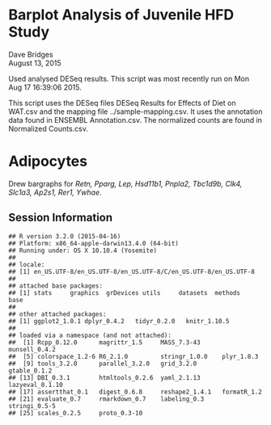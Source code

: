 # Barplot Analysis of Juvenile HFD Study
Dave Bridges  
August 13, 2015  




Used analysed DESeq results.  This script was most recently run on Mon Aug 17 16:39:06 2015.



This script uses the DESeq files DESeq Results for Effects of Diet on WAT.csv and the mapping file ../sample-mapping.csv.  It uses the annotation data found in ENSEMBL Annotation.csv.  The normalized counts are found in Normalized Counts.csv.

# Adipocytes



Drew bargraphs for *Retn, Pparg, Lep, Hsd11b1, Pnpla2, Tbc1d9b, Clk4, Slc1a3, Ap2s1, Rer1, Ywhae*.



Session Information
---------------------


```
## R version 3.2.0 (2015-04-16)
## Platform: x86_64-apple-darwin13.4.0 (64-bit)
## Running under: OS X 10.10.4 (Yosemite)
## 
## locale:
## [1] en_US.UTF-8/en_US.UTF-8/en_US.UTF-8/C/en_US.UTF-8/en_US.UTF-8
## 
## attached base packages:
## [1] stats     graphics  grDevices utils     datasets  methods   base     
## 
## other attached packages:
## [1] ggplot2_1.0.1 dplyr_0.4.2   tidyr_0.2.0   knitr_1.10.5 
## 
## loaded via a namespace (and not attached):
##  [1] Rcpp_0.12.0      magrittr_1.5     MASS_7.3-43      munsell_0.4.2   
##  [5] colorspace_1.2-6 R6_2.1.0         stringr_1.0.0    plyr_1.8.3      
##  [9] tools_3.2.0      parallel_3.2.0   grid_3.2.0       gtable_0.1.2    
## [13] DBI_0.3.1        htmltools_0.2.6  yaml_2.1.13      lazyeval_0.1.10 
## [17] assertthat_0.1   digest_0.6.8     reshape2_1.4.1   formatR_1.2     
## [21] evaluate_0.7     rmarkdown_0.7    labeling_0.3     stringi_0.5-5   
## [25] scales_0.2.5     proto_0.3-10
```
